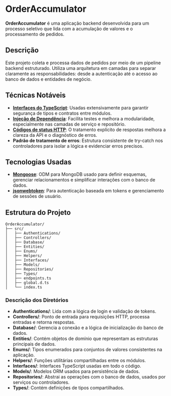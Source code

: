 # OrderAccumulator

**OrderAccumulator** é uma aplicação backend desenvolvida para um processo seletivo que lida com a acumulação de valores e o processamento de pedidos.

## Descrição

Este projeto coleta e processa dados de pedidos por meio de um pipeline backend estruturado. Utiliza uma arquitetura em camadas para separar claramente as responsabilidades: desde a autenticação até o acesso ao banco de dados e entidades de negócio.

## Técnicas Notáveis

- **[Interfaces do TypeScript](https://www.typescriptlang.org/docs/handbook/2/objects.html)**: Usadas extensivamente para garantir segurança de tipos e contratos entre módulos.
- **[Injeção de Dependência](https://www.typescriptlang.org/docs/handbook/decorators.html)**: Facilita testes e melhora a modularidade, especialmente nas camadas de serviço e repositório.
- **[Códigos de status HTTP](https://developer.mozilla.org/en-US/docs/Web/HTTP/Status)**: O tratamento explícito de respostas melhora a clareza da API e o diagnóstico de erros.
- **Padrão de tratamento de erros**: Estrutura consistente de try-catch nos controladores para isolar a lógica e evidenciar erros precisos.

## Tecnologias Usadas

- **[Mongoose](https://mongoosejs.com/)**: ODM para MongoDB usado para definir esquemas, gerenciar relacionamentos e simplificar interações com o banco de dados.
- **[jsonwebtoken](https://github.com/auth0/node-jsonwebtoken)**: Para autenticação baseada em tokens e gerenciamento de sessões de usuário.

## Estrutura do Projeto

```
OrderAccumulator/
├── src/
│   ├── Authentications/
│   ├── Controllers/
│   ├── Database/
│   ├── Entities/
│   ├── Enums/
│   ├── Helpers/
│   ├── Interfaces/
│   ├── Models/
│   ├── Repositories/
│   ├── Types/
│   ├── endpoints.ts
│   ├── global.d.ts
│   └── index.ts
```

### Descrição dos Diretórios

- **Authentications/**: Lida com a lógica de login e validação de tokens.
- **Controllers/**: Ponto de entrada para requisições HTTP, processa entradas e retorna respostas.
- **Database/**: Gerencia a conexão e a lógica de inicialização do banco de dados.
- **Entities/**: Contém objetos de domínio que representam as estruturas principais de dados.
- **Enums/**: Tipos enumerados para conjuntos de valores consistentes na aplicação.
- **Helpers/**: Funções utilitárias compartilhadas entre os módulos.
- **Interfaces/**: Interfaces TypeScript usadas em todo o código.
- **Models/**: Modelos ORM usados para persistência de dados.
- **Repositories/**: Abstrai as operações com o banco de dados, usados por serviços ou controladores.
- **Types/**: Contém definições de tipos compartilhados.
